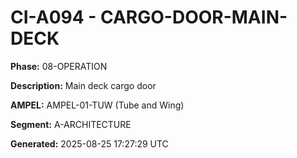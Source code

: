 # CI-A094 - CARGO-DOOR-MAIN-DECK

**Phase:** 08-OPERATION

**Description:** Main deck cargo door

**AMPEL:** AMPEL-01-TUW (Tube and Wing)

**Segment:** A-ARCHITECTURE

**Generated:** 2025-08-25 17:27:29 UTC
